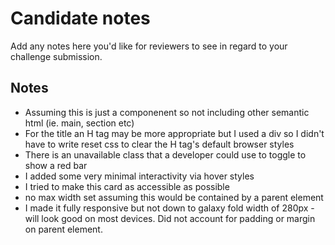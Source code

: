 # Candidate notes

Add any notes here you'd like for reviewers to see in regard to your challenge submission.
## Notes
- Assuming this is just a componenent so not including other semantic html (ie. main, section etc)
- For the title an H tag may be more appropriate but I used a div so I didn't have to write reset css to clear the H tag's default browser styles
- There is an unavailable class that a developer could use to toggle to show a red bar
- I added some very minimal interactivity via hover styles
- I tried to make this card as accessible as possible
- no max width set assuming this would be contained by a parent element
- I made it fully responsive but not down to galaxy fold width of 280px - will look good on most devices.  Did not account for padding or margin on parent element.